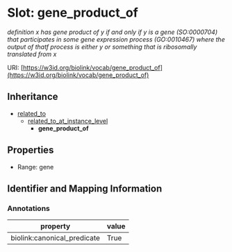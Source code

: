 # Slot: gene_product_of
_definition x has gene product of y if and only if y is a gene (SO:0000704) that participates in some gene expression process (GO:0010467) where the output of thatf process is either y or something that is ribosomally translated from x_


URI: [https://w3id.org/biolink/vocab/gene_product_of](https://w3id.org/biolink/vocab/gene_product_of)




## Inheritance

* [related_to](related_to.md)
    * [related_to_at_instance_level](related_to_at_instance_level.md)
        * **gene_product_of**



## Properties

 * Range: gene



## Identifier and Mapping Information





### Annotations

| property | value |
| --- | --- |
| biolink:canonical_predicate | True |



